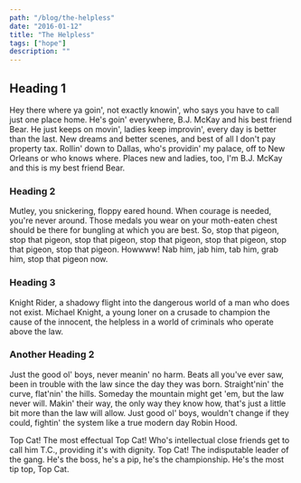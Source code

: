 ```yaml
---
path: "/blog/the-helpless"
date: "2016-01-12"
title: "The Helpless"
tags: ["hope"]
description: ""
---
```


## Heading 1

Hey there where ya goin', not exactly knowin', who says you have to call just one place home. He's goin' everywhere, B.J. McKay and his best friend Bear. He just keeps on movin', ladies keep improvin', every day is better than the last. New dreams and better scenes, and best of all I don't pay property tax. Rollin' down to Dallas, who's providin' my palace, off to New Orleans or who knows where. Places new and ladies, too, I'm B.J. McKay and this is my best friend Bear.

### Heading 2

Mutley, you snickering, floppy eared hound. When courage is needed, you're never around. Those medals you wear on your moth-eaten chest should be there for bungling at which you are best. So, stop that pigeon, stop that pigeon, stop that pigeon, stop that pigeon, stop that pigeon, stop that pigeon, stop that pigeon. Howwww! Nab him, jab him, tab him, grab him, stop that pigeon now.

### Heading 3

Knight Rider, a shadowy flight into the dangerous world of a man who does not exist. Michael Knight, a young loner on a crusade to champion the cause of the innocent, the helpless in a world of criminals who operate above the law.

### Another Heading 2

Just the good ol' boys, never meanin' no harm. Beats all you've ever saw, been in trouble with the law since the day they was born. Straight'nin' the curve, flat'nin' the hills. Someday the mountain might get 'em, but the law never will. Makin' their way, the only way they know how, that's just a little bit more than the law will allow. Just good ol' boys, wouldn't change if they could, fightin' the system like a true modern day Robin Hood.

Top Cat! The most effectual Top Cat! Who's intellectual close friends get to call him T.C., providing it's with dignity. Top Cat! The indisputable leader of the gang. He's the boss, he's a pip, he's the championship. He's the most tip top, Top Cat.
